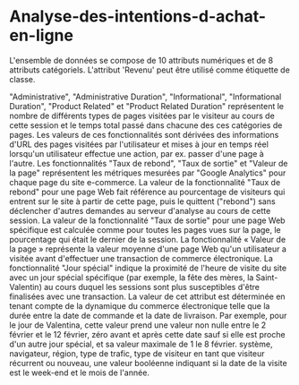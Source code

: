 # Analyse-des-intentions-d-achat-en-ligne
L'ensemble de données se compose de 10 attributs numériques et de 8 attributs catégoriels. L'attribut 'Revenu' peut être utilisé comme étiquette de classe.

"Administrative", "Administrative Duration", "Informational", "Informational Duration", "Product Related" et "Product Related Duration" représentent le nombre de différents types de pages visitées par le visiteur au cours de cette session et le temps total passé dans chacune des ces catégories de pages. Les valeurs de ces fonctionnalités sont dérivées des informations d'URL des pages visitées par l'utilisateur et mises à jour en temps réel lorsqu'un utilisateur effectue une action, par ex. passer d'une page à l'autre. Les fonctionnalités "Taux de rebond", "Taux de sortie" et "Valeur de la page" représentent les métriques mesurées par "Google Analytics" pour chaque page du site e-commerce. La valeur de la fonctionnalité "Taux de rebond" pour une page Web fait référence au pourcentage de visiteurs qui entrent sur le site à partir de cette page, puis le quittent ("rebond") sans déclencher d'autres demandes au serveur d'analyse au cours de cette session. La valeur de la fonctionnalité "Taux de sortie" pour une page Web spécifique est calculée comme pour toutes les pages vues sur la page, le pourcentage qui était le dernier de la session. La fonctionnalité « Valeur de la page » représente la valeur moyenne d'une page Web qu'un utilisateur a visitée avant d'effectuer une transaction de commerce électronique. La fonctionnalité "Jour spécial" indique la proximité de l'heure de visite du site avec un jour spécial spécifique (par exemple, la fête des mères, la Saint-Valentin) au cours duquel les sessions sont plus susceptibles d'être finalisées avec une transaction. La valeur de cet attribut est déterminée en tenant compte de la dynamique du commerce électronique telle que la durée entre la date de commande et la date de livraison. Par exemple, pour le jour de Valentina, cette valeur prend une valeur non nulle entre le 2 février et le 12 février, zéro avant et après cette date sauf si elle est proche d'un autre jour spécial, et sa valeur maximale de 1 le 8 février. système, navigateur, région, type de trafic, type de visiteur en tant que visiteur récurrent ou nouveau, une valeur booléenne indiquant si la date de la visite est le week-end et le mois de l'année.
